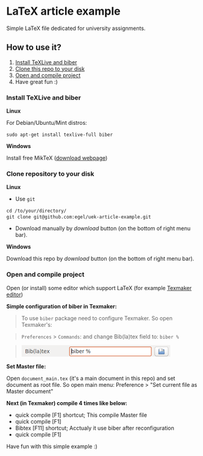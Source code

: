 # LaTeX article example

Simple LaTeX file dedicated for university assignments.

## How to use it?

1. [Install TeXLive and biber](#installation)
2. [Clone this repo to your disk](#clone)
3. [Open and compile project](#compile)
4. Have great fun :)

### <a name="installation"></a> Install TeXLive and biber

**Linux**

For Debian/Ubuntu/Mint distros:

```
sudo apt-get install texlive-full biber
```

**Windows**

Install free MikTeX ([download webpage](http://miktex.org/))


### <a name="clone"></a> Clone repository to your disk

**Linux**

- Use `git`
```
cd /to/your/directory/
git clone git@github.com:egel/uek-article-example.git
```

- Download manually by *download* button (on the bottom of right menu bar).


**Windows**

Download this repo by *download* button (on the bottom of right menu bar).

### <a name="compile"></a> Open and compile project

Open (or install) some editor which support LaTeX (for example [Texmaker editor](http://www.xm1math.net/texmaker/download.html))

**Simple configuration of biber in Texmaker:**

> To use `biber` package need to configure Texmaker. So open Texmaker's:

> `Preferences` > `Commands`: and change Bib(la)tex field to: `biber %`

> ![Biber config](biber-config.png "Biber config")


**Set Master file:**

Open `document_main.tex` (it's a main document in this repo) and set document as root file. So open main menu: Preference > "Set current file as Master document"


**Next (in Texmaker) compile 4 times like below:**

- quick compile [F1] shortcut; This compile Master file
- quick compile [F1]
- Bibtex [F11] shortcut; Acctualy it use biber after reconfiguration
- quick compile [F1]

Have fun with this simple example :)

